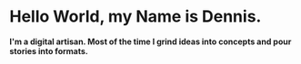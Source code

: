 # Hello World, my Name is Dennis.
**I'm a digital artisan. Most of the time I grind ideas into concepts and pour stories into formats.**   